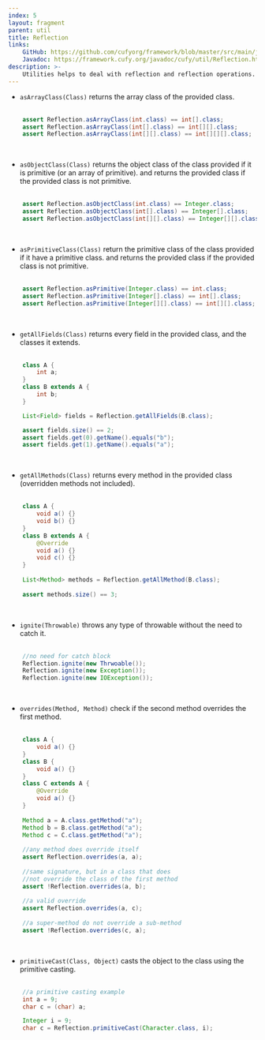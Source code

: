 ```yaml
---
index: 5
layout: fragment
parent: util
title: Reflection
links:
    GitHub: https://github.com/cufyorg/framework/blob/master/src/main/java/cufy/util/Reflection.java
    Javadoc: https://framework.cufy.org/javadoc/cufy/util/Reflection.html
description: >-
    Utilities helps to deal with reflection and reflection operations.
---
```


- `asArrayClass(Class)` returns the array class of the provided class.
<br><br>
```java 
    assert Reflection.asArrayClass(int.class) == int[].class;
    assert Reflection.asArrayClass(int[].class) == int[][].class;
    assert Reflection.asArrayClass(int[][].class) == int[][][].class;
```
<br>

- `asObjectClass(Class)` returns the object class of the class 
provided if it is primitive (or an array of primitive). and returns
the provided class if the provided class is not primitive.
<br><br>
```java 
    assert Reflection.asObjectClass(int.class) == Integer.class;
    assert Reflection.asObjectClass(int[].class) == Integer[].class;
    assert Reflection.asObjectClass(int[][].class) == Integer[][].class;
```
<br>

- `asPrimitiveClass(Class)` return the primitive class of the class
provided if it have a primitive class. and returns the provided class
if the provided class is not primitive.
<br><br>
```java 
    assert Reflection.asPrimitive(Integer.class) == int.class;
    assert Reflection.asPrimitive(Integer[].class) == int[].class;
    assert Reflection.asPrimitive(Integer[][].class) == int[][].class;
```
<br>

- `getAllFields(Class)` returns every field in the provided class, and
the classes it extends. 
<br><br>
```java 
    class A {
        int a;
    }
    class B extends A {
        int b;
    }

    List<Field> fields = Reflection.getAllFields(B.class);

    assert fields.size() == 2;
    assert fields.get(0).getName().equals("b");
    assert fields.get(1).getName().equals("a");
```
<br>

- `getAllMethods(Class)` returns every method in the provided class
(overridden methods not included).
<br><br>
```java 
    class A {
        void a() {}
        void b() {}
    }
    class B extends A {
        @Override
        void a() {}
        void c() {}
    }
    
    List<Method> methods = Reflection.getAllMethod(B.class);
    
    assert methods.size() == 3;
```
<br>

- `ignite(Throwable)` throws any type of throwable without the need
to catch it.
<br><br>
```java 
    //no need for catch block
    Reflection.ignite(new Thrwoable());
    Reflection.ignite(new Exception());
    Reflection.ignite(new IOException());
```
<br>

- `overrides(Method, Method)` check if the second method overrides the
first method.
<br><br>
```java 
    class A {
        void a() {}
    }
    class B {
        void a() {}
    }
    class C extends A {
        @Override
        void a() {}
    }
    
    Method a = A.class.getMethod("a");
    Method b = B.class.getMethod("a");
    Method c = C.class.getMethod("a");
    
    //any method does override itself
    assert Reflection.overrides(a, a);
    
    //same signature, but in a class that does
    //not override the class of the first method
    assert !Reflection.overrides(a, b);
    
    //a valid override
    assert Reflection.overrides(a, c);
    
    //a super-method do not override a sub-method
    assert !Reflection.overrides(c, a);
```
<br>

- `primitiveCast(Class, Object)` casts the object to the class using
the primitive casting.
<br><br>
```java 
    //a primitive casting example
    int a = 9;
    char c = (char) a;
```
```java 
    Integer i = 9;
    char c = Reflection.primitiveCast(Character.class, i);
```